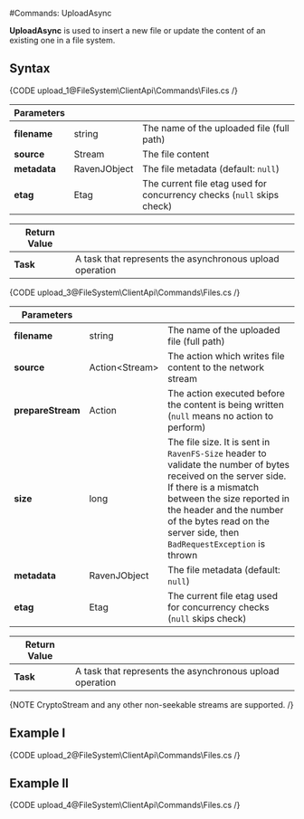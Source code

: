 #Commands: UploadAsync

**UploadAsync** is used to insert a new file or update the content of an existing one in a file system.

## Syntax

{CODE upload_1@FileSystem\ClientApi\Commands\Files.cs /}

| Parameters | | |
| ------------- | ------------- | ----- |
| **filename** | string | The name of the uploaded file (full path) |
| **source** | Stream | The file content |
| **metadata** | RavenJObject | The file metadata (default: `null`) |
| **etag** | Etag | The current file etag used for concurrency checks (`null` skips check) |

| Return Value | |
| ------------- | ------------- |
| **Task** | A task that represents the asynchronous upload operation |

{CODE upload_3@FileSystem\ClientApi\Commands\Files.cs /}

| Parameters | | |
| ------------- | ------------- | ----- |
| **filename** | string | The name of the uploaded file (full path) |
| **source** | Action&lt;Stream&gt; | The action which writes file content to the network stream |
| **prepareStream** | Action | The action executed before the content is being written (`null` means no action to perform) |
| **size** | long | The file size. It is sent in `RavenFS-Size` header to validate the number of bytes received on the server side. If there is a mismatch between the size reported in the header and the number of the bytes read on the server side, then `BadRequestException` is thrown |
| **metadata** | RavenJObject | The file metadata (default: `null`) |
| **etag** | Etag | The current file etag used for concurrency checks (`null` skips check) |

| Return Value | |
| ------------- | ------------- |
| **Task** | A task that represents the asynchronous upload operation |

{NOTE CryptoStream and any other non-seekable streams are supported. /}


## Example I

{CODE upload_2@FileSystem\ClientApi\Commands\Files.cs /}

## Example II

{CODE upload_4@FileSystem\ClientApi\Commands\Files.cs /}
